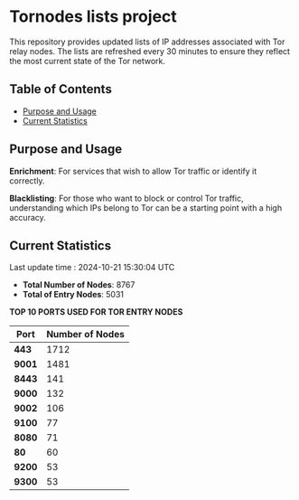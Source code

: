 # Tornodes lists project

This repository provides updated lists of IP addresses associated with Tor relay nodes. The lists are refreshed every 30 minutes to ensure they reflect the most current state of the Tor network.

## Table of Contents

- [Purpose and Usage](#purpose-and-usage)
- [Current Statistics](#current-statistics)


## Purpose and Usage

**Enrichment**: For services that wish to allow Tor traffic or identify it correctly.

**Blacklisting**: For those who want to block or control Tor traffic, understanding which IPs belong to Tor can be a starting point with a high accuracy.

## Current Statistics

Last update time : 2024-10-21 15:30:04 UTC

- **Total Number of Nodes**: 8767
- **Total of Entry Nodes**: 5031

**TOP 10 PORTS USED FOR TOR ENTRY NODES**

| **Port** | **Number of Nodes** |
|------|-----------------|
| **443**   | 1712  |
| **9001**   | 1481  |
| **8443**   | 141  |
| **9000**   | 132  |
| **9002**   | 106  |
| **9100**   | 77  |
| **8080**   | 71  |
| **80**   | 60  |
| **9200**   | 53  |
| **9300**   | 53  |

